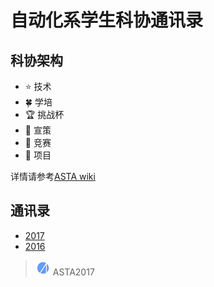 
# 自动化系学生科协通讯录

## 科协架构

-  :star: 技术
-  :four_leaf_clover: 学培
-  :trophy: 挑战杯
-  :gift_heart: 宣策
-  :space_invader: 竞赛
-  :dart: 项目

详情请参考[ASTA wiki](https://daasta.cn/wiki/)

## 通讯录

- [2017](https://github.com/DAASTA/Contacts/blob/master/2017.csv)
- [2016](https://github.com/DAASTA/Contacts/blob/master/2016.csv)

> ![logo](./logo/ASTA2016_mini.jpg)
> ASTA2017